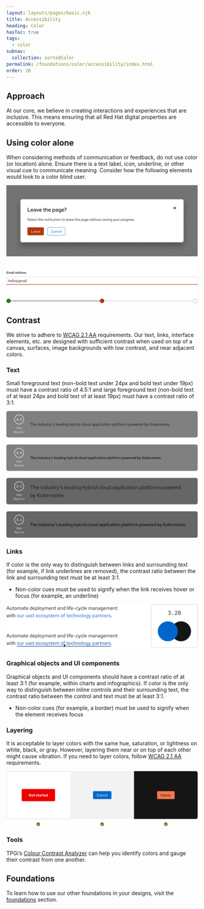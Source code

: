 ```yaml
---
layout: layouts/pages/basic.njk
title: Accessibility
heading: Color
hasToc: true
tags:
  - color
subnav:
  collection: sortedColor  
permalink: /foundations/color/accessibility/index.html
order: 20
---
```


## Approach

At our core, we believe in creating interactions and experiences that are 
inclusive. This means ensuring that all Red Hat digital properties are 
accessible to everyone.

## Using color alone

When considering methods of communication or feedback, do not use color (or 
location) alone. Ensure there is a text label, icon, underline, or other visual 
cue to communicate meaning. Consider how the following elements would look to a 
color blind user.

<uxdot-example>
  <img alt="Dialog with a red-orange Leave button, a form field with a red bottom border, and progress steps without labels" src="/assets/color/using-color-alone.png">
</uxdot-example>

## Contrast
We strive to adhere to [WCAG 2.1 AA](https://www.w3.org/WAI/WCAG21/Understanding/) requirements. Our text, links, 
interface elements, etc. are designed with sufficient contrast when used on top 
of a canvas, surfaces, image backgrounds with low contrast, and near adjacent 
colors.

### Text

Small foreground text (non-bold text under 24px and bold text under 19px) must 
have a contrast ratio of 4.5:1 and large foreground text (non-bold text of at 
least 24px and bold text of at least 19px) must have a contrast ratio of 3:1.

<uxdot-example>
  <img alt="Contrast ratios for dark gray sections with black text that uses different weights and fonts" src="/assets/color/contrast-text.png">
</uxdot-example>

### Links

If color is the only way to distinguish between links and surrounding text (for 
example, if link underlines are removed), the contrast ratio between the link 
and surrounding text must be at least 3:1.


- Non-color cues must be used to signify when the link receives hover or focus (for example, an underline)

<uxdot-example>
  <img alt="Contrast ratio of a blue link next to black text and an example of a link's darker blue, underlined hover state" src="/assets/color/contrast-links.png">
</uxdot-example>

### Graphical objects and UI components

Graphical objects and UI components should have a contrast ratio of at least 3:1 
(for example, within charts and infographics). If color is the only way to 
distinguish between inline controls and their surrounding text, the contrast 
ratio between the control and text must be at least 3:1.

- Non-color cues (for example, a border) must be used to signify when the element receives focus

### Layering

It is acceptable to layer colors with the same hue, saturation, or lightness on 
white, black, or gray. However, layering them near or on top of each other might cause vibration. If you need to layer colors, follow [WCAG 2.1 AA](https://www.w3.org/WAI/WCAG21/Understanding/) 
requirements.

<uxdot-example>
  <img alt="Red CTA against a white background, blue button against a light gray background, and a light red-orange button against a black background" src="/assets/color/contrast-layering.png">
</uxdot-example>

### Tools

TPGi’s [Colour Contrast Analyzer](https://www.tpgi.com/color-contrast-checker/) can help you identify colors and 
gauge their contrast from one another.

<uxdot-feedback>
  <h2>Foundations</h2>
  <p>To learn how to use our other foundations in your designs, visit the <a href="/foundations">foundations</a> section.</p>
</uxdot-feedback>
